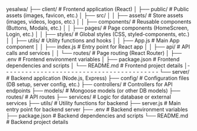 yesalwa/
├── client/                # Frontend application (React)
│   ├── public/            # Public assets (images, favicon, etc.)
│   ├── src/
│   │   ├── assets/        # Store assets (images, videos, logos, etc.)
│   │   ├── components/    # Reusable components (Buttons, Modals, etc.)
│   │   ├── pages/         # Page components (HomeScreen, Login, etc.)
│   │   ├── styles/        # Global styles (CSS, styled-components, etc.)
│   │   ├── utils/         # Utility functions and hooks
│   │   ├── App.js         # Main App component
│   │   ├── index.js       # Entry point for React app
│   │   ├── api/           # API calls and services
│   │   └── routes/        # Page routing (React Router)
│   ├── .env               # Frontend environment variables
│   ├── package.json       # Frontend dependencies and scripts
│   └── README.md          # Frontend project details
│- - - - - - - - - - - - - - - - - - - - - - - - - - - - - - - - - - - - - - - - -
└── server/                # Backend application (Node.js, Express)
    ├── config/            # Configuration files (DB setup, server config, etc.)
    ├── controllers/       # Controllers for API endpoints
    ├── models/            # Mongoose models (or other DB models)
    ├── routes/            # API routes
    ├── services/          # Logic for database or external services
    ├── utils/             # Utility functions for backend
    ├── server.js          # Main entry point for backend server
    ├── .env               # Backend environment variables
    ├── package.json       # Backend dependencies and scripts
    └── README.md          # Backend project details